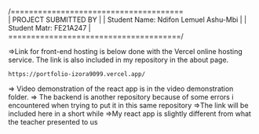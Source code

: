 
 /======================================\
 |   PROJECT SUBMITTED BY               |
 | Student Name: Ndifon Lemuel Ashu-Mbi |
 | Student Matr: FE21A247               |
 \======================================/

=>Link for front-end hosting is below done with the Vercel online hosting service. The link is also included in my repository in the about page.

    https://portfolio-izora9099.vercel.app/
    
=> Video demonstration of the react app is in the video demonstration folder.
=> The backend is another repository because of some errors i encountered when trying to put it in this same repository
=>The link will be included here in a short while
=>My react app is slightly different from what the teacher presented to us
